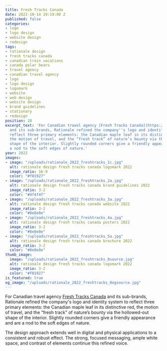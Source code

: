 ```yaml
---
title: Fresh Tracks Canada
date: 2022-10-14 19:19:00 Z
published: false
categories:
- logo
- logo design
- website design
- redesign
tags:
- rationale design
- fresh tracks canada
- canadian train vacations
- canada polar bears
- travel agency
- canadian travel agency
- logo
- logo design
- logomark
- website
- web design
- website design
- brand guidelines
- stationary
- redesign
position: 28
excerpt_text: 'For Canadian travel agency [Fresh Tracks Canada](https://freshtrackscanada.com/)
  and its sub-brands, Rationale refined the company''s logo and identity system to
  reflect three primary elements: the Canadian maple leaf in its distinctive red,
  the motion of travel, and the “fresh track” of nature’s bounty via the hollowed-out
  shape of the interior. Slightly rounded corners give a friendly appearance and are
  a nod to the soft edges of nature.'
year: 2022
images:
- image: "/uploads/rationale_2022_freshtracks_1c.jpg"
  alt: rationale design fresh tracks canada logomark 2022
  image_ratio: 16-9
  color: "#f01927"
- image: "/uploads/rationale_2022_freshtracks_2a.jpg"
  alt: rationale design fresh tracks canada brand guidelines 2022
  image_ratio: 3-2
  color: "#4f4f4f"
- image: "/uploads/rationale_2022_freshtracks_3a.jpg"
  alt: rationale design fresh tracks canada website 2022
  image_ratio: 3-2
  color: "#8e8e8e"
- image: "/uploads/rationale_2022_freshtracks_4a.jpg"
  alt: rationale design fresh tracks canada posters 2022
  image_ratio: 3-2
  color: "#8e8e8e"
- image: "/uploads/rationale_2022_freshtracks_5a.jpg"
  alt: rationale design fresh tracks canada brochure 2022
  image_ratio: 3-2
  color: "#8e8e8e"
thumb_image:
  image: "/uploads/rationale_2022_freshtracks_0source.jpg"
  alt: rationale design fresh tracks canada logomark 2022
  image_ratio: 3-2
  color: "#f01927"
is_featured: true
og_image: "/uploads/rationale_2022_freshtracks_0ogsource.jpg"
---
```


For Canadian travel agency [Fresh Tracks Canada](https://freshtrackscanada.com/) and its sub-brands, Rationale refined the company's logo and identity system to reflect three primary elements: the Canadian maple leaf in its distinctive red, the motion of travel, and the “fresh track” of nature’s bounty via the hollowed-out shape of the interior. Slightly rounded corners give a friendly appearance and are a nod to the soft edges of nature.

The design approach extends well in digital and physical applications to a consistent and robust effect. The strong, focused messaging, ample white space, and contrast of elements continue this refined voice.